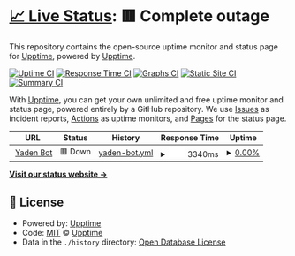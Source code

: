 # [📈 Live Status](https://demo.upptime.js.org): <!--live status--> **🟥 Complete outage**

This repository contains the open-source uptime monitor and status page for [Upptime](https://upptime.js.org), powered by [Upptime](https://github.com/upptime/upptime).

[![Uptime CI](https://github.com/upptime/upptime/workflows/Uptime%20CI/badge.svg)](https://github.com/upptime/upptime/actions?query=workflow%3A%22Uptime+CI%22)
[![Response Time CI](https://github.com/upptime/upptime/workflows/Response%20Time%20CI/badge.svg)](https://github.com/upptime/upptime/actions?query=workflow%3A%22Response+Time+CI%22)
[![Graphs CI](https://github.com/upptime/upptime/workflows/Graphs%20CI/badge.svg)](https://github.com/upptime/upptime/actions?query=workflow%3A%22Graphs+CI%22)
[![Static Site CI](https://github.com/upptime/upptime/workflows/Static%20Site%20CI/badge.svg)](https://github.com/upptime/upptime/actions?query=workflow%3A%22Static+Site+CI%22)
[![Summary CI](https://github.com/upptime/upptime/workflows/Summary%20CI/badge.svg)](https://github.com/upptime/upptime/actions?query=workflow%3A%22Summary+CI%22)

With [Upptime](https://upptime.js.org), you can get your own unlimited and free uptime monitor and status page, powered entirely by a GitHub repository. We use [Issues](https://github.com/upptime/upptime/issues) as incident reports, [Actions](https://github.com/upptime/upptime/actions) as uptime monitors, and [Pages](https://demo.upptime.js.org) for the status page.

<!--start: status pages-->
<!-- This summary is generated by Upptime (https://github.com/upptime/upptime) -->
<!-- Do not edit this manually, your changes will be overwritten -->
<!-- prettier-ignore -->
| URL | Status | History | Response Time | Uptime |
| --- | ------ | ------- | ------------- | ------ |
| <img alt="" src="https://icons.duckduckgo.com/ip3/yaden-bot.yaakiyu.repl.co.ico" height="13"> [Yaden Bot](https://yaden-bot.yaakiyu.repl.co/) | 🟥 Down | [yaden-bot.yml](https://github.com/yaakiyu/upptime/commits/HEAD/history/yaden-bot.yml) | <details><summary><img alt="Response time graph" src="./graphs/yaden-bot/response-time-week.png" height="20"> 3340ms</summary><br><a href="https://demo.upptime.js.org/history/yaden-bot"><img alt="Response time 2389" src="https://img.shields.io/endpoint?url=https%3A%2F%2Fraw.githubusercontent.com%2Fyaakiyu%2Fupptime%2FHEAD%2Fapi%2Fyaden-bot%2Fresponse-time.json"></a><br><a href="https://demo.upptime.js.org/history/yaden-bot"><img alt="24-hour response time 509" src="https://img.shields.io/endpoint?url=https%3A%2F%2Fraw.githubusercontent.com%2Fyaakiyu%2Fupptime%2FHEAD%2Fapi%2Fyaden-bot%2Fresponse-time-day.json"></a><br><a href="https://demo.upptime.js.org/history/yaden-bot"><img alt="7-day response time 3340" src="https://img.shields.io/endpoint?url=https%3A%2F%2Fraw.githubusercontent.com%2Fyaakiyu%2Fupptime%2FHEAD%2Fapi%2Fyaden-bot%2Fresponse-time-week.json"></a><br><a href="https://demo.upptime.js.org/history/yaden-bot"><img alt="30-day response time 3430" src="https://img.shields.io/endpoint?url=https%3A%2F%2Fraw.githubusercontent.com%2Fyaakiyu%2Fupptime%2FHEAD%2Fapi%2Fyaden-bot%2Fresponse-time-month.json"></a><br><a href="https://demo.upptime.js.org/history/yaden-bot"><img alt="1-year response time 2389" src="https://img.shields.io/endpoint?url=https%3A%2F%2Fraw.githubusercontent.com%2Fyaakiyu%2Fupptime%2FHEAD%2Fapi%2Fyaden-bot%2Fresponse-time-year.json"></a></details> | <details><summary><a href="https://demo.upptime.js.org/history/yaden-bot">0.00%</a></summary><a href="https://demo.upptime.js.org/history/yaden-bot"><img alt="All-time uptime 0.00%" src="https://img.shields.io/endpoint?url=https%3A%2F%2Fraw.githubusercontent.com%2Fyaakiyu%2Fupptime%2FHEAD%2Fapi%2Fyaden-bot%2Fuptime.json"></a><br><a href="https://demo.upptime.js.org/history/yaden-bot"><img alt="24-hour uptime 0.00%" src="https://img.shields.io/endpoint?url=https%3A%2F%2Fraw.githubusercontent.com%2Fyaakiyu%2Fupptime%2FHEAD%2Fapi%2Fyaden-bot%2Fuptime-day.json"></a><br><a href="https://demo.upptime.js.org/history/yaden-bot"><img alt="7-day uptime 0.00%" src="https://img.shields.io/endpoint?url=https%3A%2F%2Fraw.githubusercontent.com%2Fyaakiyu%2Fupptime%2FHEAD%2Fapi%2Fyaden-bot%2Fuptime-week.json"></a><br><a href="https://demo.upptime.js.org/history/yaden-bot"><img alt="30-day uptime 7.96%" src="https://img.shields.io/endpoint?url=https%3A%2F%2Fraw.githubusercontent.com%2Fyaakiyu%2Fupptime%2FHEAD%2Fapi%2Fyaden-bot%2Fuptime-month.json"></a><br><a href="https://demo.upptime.js.org/history/yaden-bot"><img alt="1-year uptime 0.00%" src="https://img.shields.io/endpoint?url=https%3A%2F%2Fraw.githubusercontent.com%2Fyaakiyu%2Fupptime%2FHEAD%2Fapi%2Fyaden-bot%2Fuptime-year.json"></a></details>

<!--end: status pages-->

[**Visit our status website →**](https://demo.upptime.js.org)

## 📄 License

- Powered by: [Upptime](https://github.com/upptime/upptime)
- Code: [MIT](./LICENSE) © [Upptime](https://upptime.js.org)
- Data in the `./history` directory: [Open Database License](https://opendatacommons.org/licenses/odbl/1-0/)
